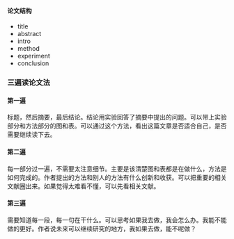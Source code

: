 #### 论文结构
* title
* abstract
* intro
* method
* experiment
* conclusion

### 三遍读论文法
#### 第一遍
  标题，然后摘要，最后结论。结论用实验回答了摘要中提出的问题。可以带上实验部分和方法部分的图和表。可以通过这个方法，看出这篇文章是否适合自己，是否需要继续读下去。
#### 第二遍
  每一部分过一遍，不需要太注意细节。主要是该清楚图和表都是在做什么，方法是如何完成的。作者提出的方法和别人的方法有什么创新和收获。可以把重要的相关文献圈出来。如果觉得太难看不懂，可以先看相关文献。
#### 第三遍
  需要知道每一段，每一句在干什么。可以思考如果我去做，我会怎么办。我能不能做的更好。作者说未来可以继续研究的地方，我如果去做，能不呢做？
  